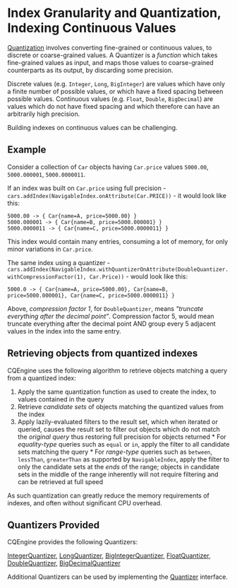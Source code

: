 # Index Granularity and Quantization, Indexing Continuous Values #

[Quantization](http://en.wikipedia.org/wiki/Quantization_(signal_processing)) involves converting fine-grained or continuous values, to discrete or coarse-grained values. A Quantizer is a _function_ which takes fine-grained values as input, and maps those values to coarse-grained counterparts as its output, by discarding some precision.

Discrete values (e.g. `Integer`, `Long`, `BigInteger`) are values which have only a finite number of possible values, or which have a fixed spacing between possible values. Continuous values (e.g. `Float`, `Double`, `BigDecimal`) are values which do not have fixed spacing and which therefore can have an arbitrarily high precision.

Building indexes on continuous values can be challenging.

## Example ##

Consider a collection of `Car` objects having `Car.price` values `5000.00`, `5000.000001`, `5000.0000011`.

If an index was built on `Car.price` using full precision - `cars.addIndex(NavigableIndex.onAttribute(Car.PRICE))` - it would look like this:
```
5000.00 -> { Car{name=A, price=5000.00} }
5000.000001 -> { Car{name=B, price=5000.000001} }
5000.0000011 -> { Car{name=C, price=5000.0000011} }
```
This index would contain many entries, consuming a lot of memory, for only minor variations in `Car.price`.

The same index using a quantizer - `cars.addIndex(NavigableIndex.withQuantizerOnAttribute(DoubleQuantizer.withCompressionFactor(1), Car.Price))` - would look like this:
```
5000.0 -> { Car{name=A, price=5000.00}, Car{name=B, price=5000.000001}, Car{name=C, price=5000.0000011} }
```
Above, _compression factor 1_,  for `DoubleQuantizer`,  means _"truncate everything after the decimal point"_. Compression factor 5, would mean truncate everything after the decimal point AND group every 5 adjacent values in the index into the same entry.

## Retrieving objects from quantized indexes ##

CQEngine uses the following algorithm to retrieve objects matching a query from a quantized index:
  1. Apply the same quantization function as used to create the index, to values contained in the query
  1. Retrieve _candidate sets_ of objects matching the quantized values from the index
  1. Apply lazily-evaluated filters to the result set, which when iterated or queried, causes the result set to filter out objects which do not match the _original query_ thus restoring full precision for objects returned
    * For _equality-type_ queries such as `equal` or `in`, apply the filter to all candidate sets matching the query
    * For _range-type_ queries such as `between`, `lessThan`, `greaterThan` as supported by `NavigableIndex`, apply the filter to only the candidate sets at the _ends_ of the range; objects in candidate sets in the middle of the range inherently will not require filtering and can be retrieved at full speed

As such quantization can greatly reduce the memory requirements of indexes, and often without significant CPU overhead.

## Quantizers Provided ##

CQEngine provides the following Quantizers:

[IntegerQuantizer](http://cqengine.googlecode.com/svn/cqengine/javadoc/apidocs/com/googlecode/cqengine/quantizer/IntegerQuantizer.html), [LongQuantizer](http://cqengine.googlecode.com/svn/cqengine/javadoc/apidocs/com/googlecode/cqengine/quantizer/LongQuantizer.html), [BigIntegerQuantizer](http://cqengine.googlecode.com/svn/cqengine/javadoc/apidocs/com/googlecode/cqengine/quantizer/BigIntegerQuantizer.html), [FloatQuantizer](http://cqengine.googlecode.com/svn/cqengine/javadoc/apidocs/com/googlecode/cqengine/quantizer/FloatQuantizer.html), [DoubleQuantizer](http://cqengine.googlecode.com/svn/cqengine/javadoc/apidocs/com/googlecode/cqengine/quantizer/DoubleQuantizer.html), [BigDecimalQuantizer](http://cqengine.googlecode.com/svn/cqengine/javadoc/apidocs/com/googlecode/cqengine/quantizer/BigDecimalQuantizer.html)

Additional Quantizers can be used by implementing the [Quantizer](http://cqengine.googlecode.com/svn/cqengine/javadoc/apidocs/com/googlecode/cqengine/quantizer/Quantizer.html) interface.
